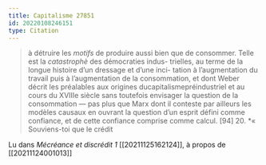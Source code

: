 ```yaml
---
title: Capitalisme 27851
id: 20220108246151
type: Citation
---
```


> à détruire les *motifs* de produire aussi bien que de consommer. Telle est la *catastrophè* des démocraties indus- trielles, au terme de la longue histoire d’un dressage et d’une inci- tation à l’augmentation du travail puis à l’augmentation de la consommation, et dont Weber décrit les préalables aux origines ducapitalismepréindustriel et au cours du XVIIIe siècle sans toutefois envisager la question de la consommation — pas plus que Marx dont il conteste par ailleurs les modèles causaux en ouvrant la question d’un esprit défini comme confiance, et de cette confiance comprise comme calcul. [94] 20. *« Souviens-toi que le crédit

Lu dans *Mécréance et discrédit 1* [[20211125162124]], à propos de [[20211124001013]]